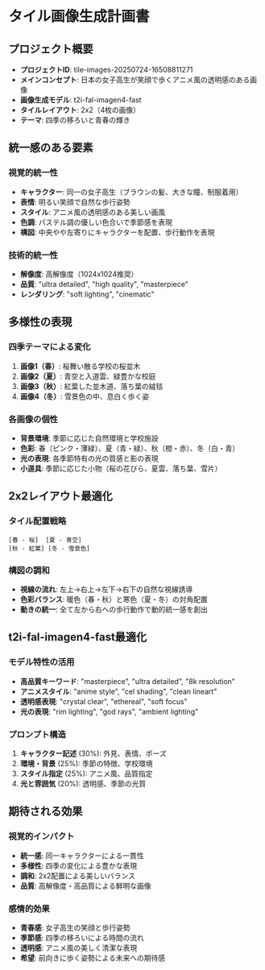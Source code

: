 # タイル画像生成計画書

## プロジェクト概要
- **プロジェクトID**: tile-images-20250724-16508811271
- **メインコンセプト**: 日本の女子高生が笑顔で歩くアニメ風の透明感のある画像
- **画像生成モデル**: t2i-fal-imagen4-fast
- **タイルレイアウト**: 2x2（4枚の画像）
- **テーマ**: 四季の移ろいと青春の輝き

## 統一感のある要素
### 視覚的統一性
- **キャラクター**: 同一の女子高生（ブラウンの髪、大きな瞳、制服着用）
- **表情**: 明るい笑顔で自然な歩行姿勢
- **スタイル**: アニメ風の透明感のある美しい画風
- **色調**: パステル調の優しい色合いで季節感を表現
- **構図**: 中央やや左寄りにキャラクターを配置、歩行動作を表現

### 技術的統一性
- **解像度**: 高解像度（1024x1024推奨）
- **品質**: "ultra detailed", "high quality", "masterpiece"
- **レンダリング**: "soft lighting", "cinematic"

## 多様性の表現
### 四季テーマによる変化
1. **画像1（春）**: 桜舞い散る学校の桜並木
2. **画像2（夏）**: 青空と入道雲、緑豊かな校庭
3. **画像3（秋）**: 紅葉した並木道、落ち葉の絨毯
4. **画像4（冬）**: 雪景色の中、息白く歩く姿

### 各画像の個性
- **背景環境**: 季節に応じた自然環境と学校施設
- **色彩**: 春（ピンク・薄緑）、夏（青・緑）、秋（橙・赤）、冬（白・青）
- **光の表現**: 各季節特有の光の質感と影の表現
- **小道具**: 季節に応じた小物（桜の花びら、夏雲、落ち葉、雪片）

## 2x2レイアウト最適化
### タイル配置戦略
```
[春 - 桜]  [夏 - 青空]
[秋 - 紅葉] [冬 - 雪景色]
```

### 構図の調和
- **視線の流れ**: 左上→右上→左下→右下の自然な視線誘導
- **色彩バランス**: 暖色（春・秋）と寒色（夏・冬）の対角配置
- **動きの統一**: 全て左から右への歩行動作で動的統一感を創出

## t2i-fal-imagen4-fast最適化
### モデル特性の活用
- **高品質キーワード**: "masterpiece", "ultra detailed", "8k resolution"
- **アニメスタイル**: "anime style", "cel shading", "clean lineart"
- **透明感表現**: "crystal clear", "ethereal", "soft focus"
- **光の表現**: "rim lighting", "god rays", "ambient lighting"

### プロンプト構造
1. **キャラクター記述** (30%): 外見、表情、ポーズ
2. **環境・背景** (25%): 季節の特徴、学校環境
3. **スタイル指定** (25%): アニメ風、品質指定
4. **光と雰囲気** (20%): 透明感、季節の光質

## 期待される効果
### 視覚的インパクト
- **統一感**: 同一キャラクターによる一貫性
- **多様性**: 四季の変化による豊かな表現
- **調和**: 2x2配置による美しいバランス
- **品質**: 高解像度・高品質による鮮明な画像

### 感情的効果
- **青春感**: 女子高生の笑顔と歩行姿勢
- **季節感**: 四季の移ろいによる時間の流れ
- **透明感**: アニメ風の美しく清潔な表現
- **希望**: 前向きに歩く姿勢による未来への期待感